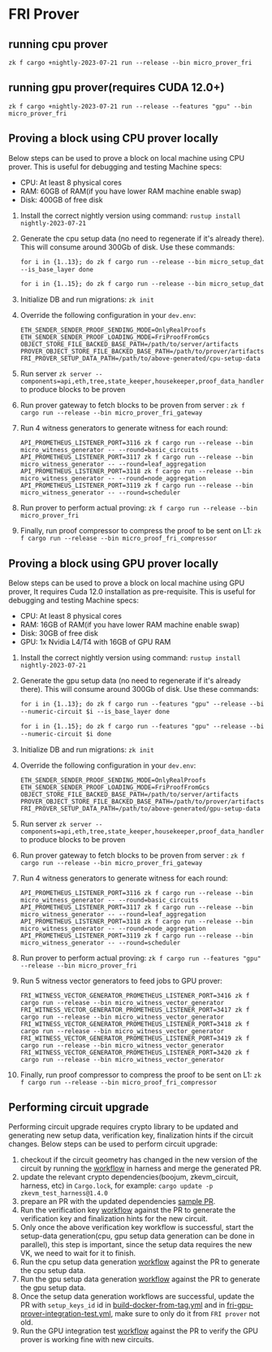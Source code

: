 # FRI Prover

## running cpu prover

`zk f cargo +nightly-2023-07-21 run --release --bin micro_prover_fri`

## running gpu prover(requires CUDA 12.0+)

`zk f cargo +nightly-2023-07-21 run --release --features "gpu" --bin micro_prover_fri`

## Proving a block using CPU prover locally

Below steps can be used to prove a block on local machine using CPU prover. This is useful for debugging and testing
Machine specs:

- CPU: At least 8 physical cores
- RAM: 60GB of RAM(if you have lower RAM machine enable swap)
- Disk: 400GB of free disk

1. Install the correct nightly version using command: `rustup install nightly-2023-07-21`
2. Generate the cpu setup data (no need to regenerate if it's already there). This will consume around 300Gb of disk.
   Use these commands:

   ```markdown
   for i in {1..13}; do zk f cargo run --release --bin micro_setup_data_generator_fri -- --numeric-circuit $i
   --is_base_layer done

   for i in {1..15}; do zk f cargo run --release --bin micro_setup_data_generator_fri -- --numeric-circuit $i done
   ```

3. Initialize DB and run migrations: `zk init`

4. Override the following configuration in your `dev.env`:

   ```
   ETH_SENDER_SENDER_PROOF_SENDING_MODE=OnlyRealProofs
   ETH_SENDER_SENDER_PROOF_LOADING_MODE=FriProofFromGcs
   OBJECT_STORE_FILE_BACKED_BASE_PATH=/path/to/server/artifacts
   PROVER_OBJECT_STORE_FILE_BACKED_BASE_PATH=/path/to/prover/artifacts
   FRI_PROVER_SETUP_DATA_PATH=/path/to/above-generated/cpu-setup-data
   ```

5. Run server `zk server --components=api,eth,tree,state_keeper,housekeeper,proof_data_handler` to produce blocks to be
   proven
6. Run prover gateway to fetch blocks to be proven from server :
   `zk f cargo run --release --bin micro_prover_fri_gateway`
7. Run 4 witness generators to generate witness for each round:

   ```
   API_PROMETHEUS_LISTENER_PORT=3116 zk f cargo run --release --bin micro_witness_generator -- --round=basic_circuits
   API_PROMETHEUS_LISTENER_PORT=3117 zk f cargo run --release --bin micro_witness_generator -- --round=leaf_aggregation
   API_PROMETHEUS_LISTENER_PORT=3118 zk f cargo run --release --bin micro_witness_generator -- --round=node_aggregation
   API_PROMETHEUS_LISTENER_PORT=3119 zk f cargo run --release --bin micro_witness_generator -- --round=scheduler
   ```

8. Run prover to perform actual proving: `zk f cargo run --release --bin micro_prover_fri`
9. Finally, run proof compressor to compress the proof to be sent on L1:
   `zk f cargo run --release --bin micro_proof_fri_compressor`

## Proving a block using GPU prover locally

Below steps can be used to prove a block on local machine using GPU prover, It requires Cuda 12.0 installation as
pre-requisite. This is useful for debugging and testing Machine specs:

- CPU: At least 8 physical cores
- RAM: 16GB of RAM(if you have lower RAM machine enable swap)
- Disk: 30GB of free disk
- GPU: 1x Nvidia L4/T4 with 16GB of GPU RAM

1. Install the correct nightly version using command: `rustup install nightly-2023-07-21`
2. Generate the gpu setup data (no need to regenerate if it's already there). This will consume around 300Gb of disk.
   Use these commands:

   ```markdown
   for i in {1..13}; do zk f cargo run --features "gpu" --release --bin micro_setup_data_generator_fri --
   --numeric-circuit $i --is_base_layer done

   for i in {1..15}; do zk f cargo run --features "gpu" --release --bin micro_setup_data_generator_fri --
   --numeric-circuit $i done
   ```

3. Initialize DB and run migrations: `zk init`

4. Override the following configuration in your `dev.env`:

   ```
   ETH_SENDER_SENDER_PROOF_SENDING_MODE=OnlyRealProofs
   ETH_SENDER_SENDER_PROOF_LOADING_MODE=FriProofFromGcs
   OBJECT_STORE_FILE_BACKED_BASE_PATH=/path/to/server/artifacts
   PROVER_OBJECT_STORE_FILE_BACKED_BASE_PATH=/path/to/prover/artifacts
   FRI_PROVER_SETUP_DATA_PATH=/path/to/above-generated/gpu-setup-data
   ```

5. Run server `zk server --components=api,eth,tree,state_keeper,housekeeper,proof_data_handler` to produce blocks to be
   proven
6. Run prover gateway to fetch blocks to be proven from server :
   `zk f cargo run --release --bin micro_prover_fri_gateway`
7. Run 4 witness generators to generate witness for each round:

   ```
   API_PROMETHEUS_LISTENER_PORT=3116 zk f cargo run --release --bin micro_witness_generator -- --round=basic_circuits
   API_PROMETHEUS_LISTENER_PORT=3117 zk f cargo run --release --bin micro_witness_generator -- --round=leaf_aggregation
   API_PROMETHEUS_LISTENER_PORT=3118 zk f cargo run --release --bin micro_witness_generator -- --round=node_aggregation
   API_PROMETHEUS_LISTENER_PORT=3119 zk f cargo run --release --bin micro_witness_generator -- --round=scheduler
   ```

8. Run prover to perform actual proving: `zk f cargo run --features "gpu" --release --bin micro_prover_fri`
9. Run 5 witness vector generators to feed jobs to GPU prover:

   ```
   FRI_WITNESS_VECTOR_GENERATOR_PROMETHEUS_LISTENER_PORT=3416 zk f cargo run --release --bin micro_witness_vector_generator
   FRI_WITNESS_VECTOR_GENERATOR_PROMETHEUS_LISTENER_PORT=3417 zk f cargo run --release --bin micro_witness_vector_generator
   FRI_WITNESS_VECTOR_GENERATOR_PROMETHEUS_LISTENER_PORT=3418 zk f cargo run --release --bin micro_witness_vector_generator
   FRI_WITNESS_VECTOR_GENERATOR_PROMETHEUS_LISTENER_PORT=3419 zk f cargo run --release --bin micro_witness_vector_generator
   FRI_WITNESS_VECTOR_GENERATOR_PROMETHEUS_LISTENER_PORT=3420 zk f cargo run --release --bin micro_witness_vector_generator
   ```

10. Finally, run proof compressor to compress the proof to be sent on L1:
    `zk f cargo run --release --bin micro_proof_fri_compressor`

## Performing circuit upgrade

Performing circuit upgrade requires crypto library to be updated and generating new setup data, verification key,
finalization hints if the circuit changes. Below steps can be used to perform circuit upgrade:

1. checkout if the circuit geometry has changed in the new version of the circuit by running the
   [workflow](https://github.com/ZKAmoeba-Micro/zkevm_test_harness/actions/workflows/geometry-config-generator.yml) in
   harness and merge the generated PR.
2. update the relevant crypto dependencies(boojum, zkevm_circuit, harness, etc) in `Cargo.lock`, for example:
   `cargo update -p zkevm_test_harness@1.4.0`
3. prepare an PR with the updated dependencies [sample PR](https://github.com/ZKAmoeba-Micro/micro-2-dev/pull/2481).
4. Run the verification key
   [workflow](https://github.com/ZKAmoeba-Micro/micro-2-dev/actions/workflows/fri-vk-generator.yaml) against the PR to
   generate the verification key and finalization hints for the new circuit.
5. Only once the above verification key workflow is successful, start the setup-data generation(cpu, gpu setup data
   generation can be done in parallel), this step is important, since the setup data requires the new VK, we need to
   wait for it to finish.
6. Run the cpu setup data generation
   [workflow](https://github.com/ZKAmoeba-Micro/micro-2-dev/actions/workflows/fri-setup-data-generator.yml) against the
   PR to generate the cpu setup data.
7. Run the gpu setup data generation
   [workflow](https://github.com/ZKAmoeba-Micro/micro-2-dev/actions/workflows/fri-gpu-setup-data-generator.yml) against
   the PR to generate the gpu setup data.
8. Once the setup data generation workflows are successful, update the PR with `setup_keys_id` id in
   [build-docker-from-tag.yml](../../.github/workflows/build-docker-from-tag.yml) and in
   [fri-gpu-prover-integration-test.yml](../../.github/workflows/fri-gpu-prover-integration-test.yml), make sure to only
   do it from `FRI prover` not old.
9. Run the GPU integration test
   [workflow](https://github.com/ZKAmoeba-Micro/micro-2-dev/actions/workflows/fri-gpu-prover-integration-test.yml)
   against the PR to verify the GPU prover is working fine with new circuits.
